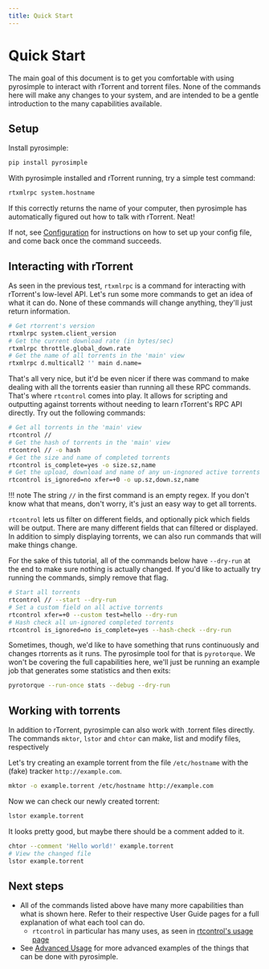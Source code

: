 ```yaml
---
title: Quick Start
---
```


# Quick Start

The main goal of this document is to get you comfortable with using pyrosimple to
interact with rTorrent and torrent files. None of the commands here will
make any changes to your system, and are intended to be a gentle
introduction to the many capabilities available.

## Setup

Install pyrosimple:

```bash
pip install pyrosimple
```

With pyrosimple installed and rTorrent running, try a simple test
command:

```bash
rtxmlrpc system.hostname
```

If this correctly returns the name of your computer, then pyrosimple has
automatically figured out how to talk with rTorrent. Neat!

If not, see [Configuration](configuration.md) for
instructions on how to set up your config file, and come back once the
command succeeds.

## Interacting with rTorrent

As seen in the previous test, `rtxmlrpc` is a command for interacting
with rTorrent's low-level API. Let's run some more commands to get an
idea of what it can do. None of these commands will change anything,
they'll just return information.

``` bash
# Get rtorrent's version
rtxmlrpc system.client_version
# Get the current download rate (in bytes/sec)
rtxmlrpc throttle.global_down.rate
# Get the name of all torrents in the 'main' view
rtxmlrpc d.multicall2 '' main d.name=
```

That's all very nice, but it'd be even nicer if there was command to
make dealing with all the torrents easier than running all these RPC
commands. That's where `rtcontrol` comes into play. It allows for
scripting and outputting against torrents without needing to learn
rTorrent's RPC API directly. Try out the following commands:

``` bash
# Get all torrents in the 'main' view
rtcontrol //
# Get the hash of torrents in the 'main' view
rtcontrol // -o hash
# Get the size and name of completed torrents
rtcontrol is_complete=yes -o size.sz,name
# Get the upload, download and name of any un-ingnored active torrents
rtcontrol is_ignored=no xfer=+0 -o up.sz,down.sz,name
```

!!! note
    The string `//` in the first command is an empty regex. If you don't know what that means,
    don't worry, it's just an easy way to get all torrents.


`rtcontrol` lets us filter on different fields, and optionally pick
which fields will be output. There are many different fields that can filtered or displayed.
In addition to simply displaying torrents, we can also run commands that will make
things change.

For the sake of this tutorial, all of the commands below have
`--dry-run` at the end to make sure nothing is actually changed. If
you'd like to actually try running the commands, simply remove that
flag.

```bash
# Start all torrents
rtcontrol // --start --dry-run
# Set a custom field on all active torrents
rtcontrol xfer=+0 --custom test=hello --dry-run
# Hash check all un-ignored completed torrents
rtcontrol is_ignored=no is_complete=yes --hash-check --dry-run
```

Sometimes, though, we'd like to have something that runs continuously
and changes rtorrents as it runs. The pyrosimple tool for that is
`pyrotorque`. We won't be covering the full capabilities here, we'll
just be running an example job that generates some statistics and then
exits:

```bash
pyrotorque --run-once stats --debug --dry-run
```

## Working with torrents

In addition to rTorrent, pyrosimple can also work with .torrent files
directly. The commands `mktor`, `lstor` and `chtor` can make, list
and modify files, respectively

Let's try creating an example torrent from the file `/etc/hostname`
with the (fake) tracker `http://example.com`.

```bash
mktor -o example.torrent /etc/hostname http://example.com
```

Now we can check our newly created torrent:

```bash
lstor example.torrent
```

It looks pretty good, but maybe there should be a comment added to it.

```bash 
chtor --comment 'Hello world!' example.torrent
# View the changed file
lstor example.torrent
```

## Next steps

-   All of the commands listed above have many more capabilities than what
    is shown here. Refer to their respective User Guide pages for a
    full explanation of what each tool can do.
    -   `rtcontrol` in particular has many uses, as seen in
        [rtcontrol's usage page](usage-rtcontrol.md)
-   See [Advanced Usage](advanced.md) for more advanced examples
    of the things that can be done with pyrosimple.
